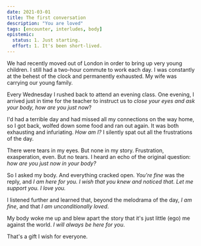 ```yaml
---
date: 2021-03-01
title: The first conversation
description: "You are loved"
tags: [encounter, interludes, body]
epistemic:
  status: 1. Just starting.
  effort: 1. It's been short-lived.
---
```


We had recently moved out of London in order to bring up very young children. I still had a two-hour commute to work each day. I was constantly at the behest of the clock and permanently exhausted. My wife was carrying our young family.

Every Wednesday I rushed back to attend an evening class. One evening, I arrived just in time for the teacher to instruct us to _close your eyes and ask your body, how are you just now_?

I'd had a terrible day and had missed all my connections on the way home, so I got back, wolfed down some food and ran out again. It was both exhausting and infuriating. _How am I?_ I silently spat out all the frustrations of the day.

There were tears in my eyes. But none in my story. Frustration, exasperation, even. But no tears. I heard an echo of the original question: _how are you just now in your body?_

So I asked my body. And everything cracked open. _You're fine_ was the reply, and _I am here for you. I wish that you knew and noticed that. Let me support you. I love you._

I listened further and learned that, beyond the melodrama of the day, _I am fine_, and that _I am unconditionally loved_.

My body woke me up and blew apart the story that it's just little (ego) me against the world. _I will always be here for you_.

That's a gift I wish for everyone.
